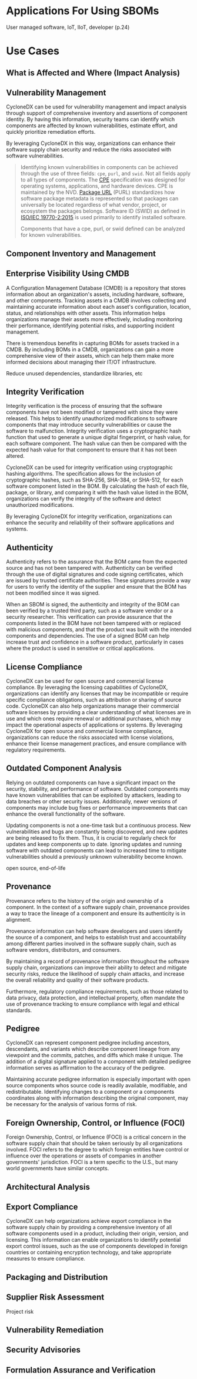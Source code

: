 # Applications For Using SBOMs

User managed software, IoT, IIoT, developer (p.24)

# Use Cases


## What is Affected and Where (Impact Analysis)

## Vulnerability Management
CycloneDX can be used for vulnerability management and impact analysis through support of comprehensive inventory and
assertions of component identity. By having this information, security teams can identify which components are affected
by known vulnerabilities, estimate effort, and quickly prioritize remediation efforts.

By leveraging CycloneDX in this way, organizations can enhance their software supply chain security and reduce the
risks associated with software vulnerabilities.

> Identifying known vulnerabilities in components can be achieved through the use of three fields: `cpe`, `purl`, and
> `swid`. Not all fields apply to all types of components. The [CPE](https://nvd.nist.gov/products/cpe) specification was 
> designed for operating systems, applications, and hardware devices. CPE is maintained by the NVD.
> [Package URL](https://github.com/package-url/purl-spec) (PURL) standardizes how software package metadata is represented
> so that packages can universally be located regardless of what vendor, project, or ecosystem the packages belongs. 
> Software ID (SWID) as defined in [ISO/IEC 19770-2:2015](https://www.iso.org/standard/65666.html) is used primarily to 
> identify installed software.
> 
> Components that have a cpe, purl, or swid defined can be analyzed for known vulnerabilities.

## Component Inventory and Management

## Enterprise Visibility Using CMDB
A Configuration Management Database (CMDB) is a repository that stores information about an organization's assets, 
including hardware, software, and other components. Tracking assets in a CMDB involves collecting and maintaining 
accurate information about each asset's configuration, location, status, and relationships with other assets. This 
information helps organizations manage their assets more effectively, including monitoring their performance, 
identifying potential risks, and supporting incident management.

There is tremendous benefits in capturing BOMs for assets tracked in a CMDB. By including BOMs in a CMDB, organizations 
can gain a more comprehensive view of their assets, which can help them make more informed decisions about managing their 
IT/OT infrastructure.


Reduce unused dependencies, standardize libraries, etc


## Integrity Verification
Integrity verification is the process of ensuring that the software components have not been modified or tampered with 
since they were released. This helps to identify unauthorized modifications to software components that may introduce 
security vulnerabilities or cause the software to malfunction. Integrity verification uses a cryptographic hash function 
that used to generate a unique digital fingerprint, or hash value, for each software component. The hash value can then 
be compared with the expected hash value for that component to ensure that it has not been altered.

CycloneDX can be used for integrity verification using cryptographic hashing algorithms. The specification allows for the 
inclusion of cryptographic hashes, such as SHA-256, SHA-384, or SHA-512, for each software component listed in the BOM. 
By calculating the hash of each file, package, or library, and comparing it with the hash value listed in the BOM, 
organizations can verify the integrity of the software and detect unauthorized modifications. 

By leveraging CycloneDX for integrity verification, organizations can enhance the security and reliability of their 
software applications and systems.

## Authenticity
Authenticity refers to the assurance that the BOM came from the expected source and has not been tampered with. 
Authenticity can be verified through the use of digital signatures and code signing certificates, which are issued by 
trusted certificate authorities. These signatures provide a way for users to verify the identity of the supplier and 
ensure that the BOM has not been modified since it was signed.

When an SBOM is signed, the authenticity and integrity of the BOM can been verified by a trusted third party, such as a 
software vendor or a security researcher. This verification can provide assurance that the components listed in the BOM 
have not been tampered with or replaced with malicious components, and that the product was built with the intended 
components and dependencies. The use of a signed BOM can help increase trust and confidence in a software product, 
particularly in cases where the product is used in sensitive or critical applications.

## License Compliance
CycloneDX can be used for open source and commercial license compliance. By leveraging the licensing capabilities of
CycloneDX, organizations can identify any licenses that may be incompatible or require specific compliance obligations, 
such as attribution or sharing of source code. CycloneDX can also help organizations manage their commercial software 
licenses by providing a clear understanding of what licenses are in use and which ones require renewal or additional 
purchases, which may impact the operational aspects of applications or systems. By leveraging CycloneDX for open source 
and commercial license compliance, organizations can reduce the risks associated with license violations, enhance their 
license management practices, and ensure compliance with regulatory requirements.

## Outdated Component Analysis
Relying on outdated components can have a significant impact on the security, stability, and performance of software. 
Outdated components may have known vulnerabilities that can be exploited by attackers, leading to data breaches or other
security issues. Additionally, newer versions of components may include bug fixes or performance improvements that can 
enhance the overall functionality of the software. 

Updating components is not a one-time task but a continuous process. New vulnerabilities and bugs are constantly being 
discovered, and new updates are being released to fix them. Thus, it is crucial to regularly check for updates and keep 
components up to date. Ignoring updates and running software with outdated components can lead to increased time to 
mitigate vulnerabilities should a previously unknown vulnerability become known.

open source, end-of-life

## Provenance
Provenance refers to the history of the origin and ownership of a component. In the context of a software supply chain, 
provenance provides a way to trace the lineage of a component and ensure its authenticity is in alignment.

Provenance information can help software developers and users identify the source of a component, and helps to establish 
trust and accountability among different parties involved in the software supply chain, such as software vendors, 
distributors, and consumers.

By maintaining a record of provenance information throughout the software supply chain, organizations can improve their 
ability to detect and mitigate security risks, reduce the likelihood of supply chain attacks, and increase the overall 
reliability and quality of their software products.

Furthermore, regulatory compliance requirements, such as those related to data privacy, data protection, and intellectual 
property, often mandate the use of provenance tracking to ensure compliance with legal and ethical standards.

## Pedigree
CycloneDX can represent component pedigree including ancestors, descendants, and variants which describe component 
lineage from any viewpoint and the commits, patches, and diffs which make it unique. The addition of a digital signature
applied to a component with detailed pedigree information serves as affirmation to the accuracy of the pedigree.

Maintaining accurate pedigree information is especially important with open source components whos source code is readily
available, modifiable, and redistributable. Identifying changes to a component or a components coordinates along with 
information describing the original component, may be necessary for the analysis of various forms of risk.

## Foreign Ownership, Control, or Influence (FOCI)
Foreign Ownership, Control, or Influence (FOCI) is a critical concern in the software supply chain that should be taken 
seriously by all organizations involved. FOCI refers to the degree to which foreign entities have control or influence
over the operations or assets of companies in another governments' jurisdiction. FOCI is a term specific to the U.S., but
many world governments have similar concepts.


## Architectural Analysis

## Export Compliance
CycloneDX can help organizations achieve export compliance in the software supply chain by providing a comprehensive 
inventory of all software components used in a product, including their origin, version, and licensing. This information 
can enable organizations to identify potential export control issues, such as the use of components developed in foreign
countries or containing encryption technology, and take appropriate measures to ensure compliance. 

## Packaging and Distribution

## Supplier Risk Assessment
Project risk

## Vulnerability Remediation

## Security Advisories

## Formulation Assurance and Verification



<div style="page-break-after: always; visibility: hidden">
\newpage
</div>